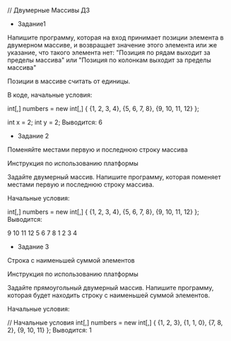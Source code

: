 // Двумерные Массивы ДЗ 

* Задание1

Напишите программу, которая на вход принимает позиции элемента в двумерном массиве, 
и возвращает значение этого элемента или же указание, 
что такого элемента нет: "Позиция по рядам выходит за пределы массива"
или
"Позиция по колонкам выходит за пределы массива"

Позиции в массиве считать от единицы.

В коде, начальные условия:

int[,] numbers = new int[,] {
    {1, 2, 3, 4},
    {5, 6, 7, 8},
    {9, 10, 11, 12}
};

int x = 2;
int y = 2;
Выводится: 6

* Задание 2

Поменяйте местами первую и последнюю строку массива

Инструкция по использованию платформы

Задайте двумерный массив. Напишите программу, 
которая поменяет местами первую и последнюю строку массива.

Начальные условия:

int[,] numbers = new int[,] {
    {1, 2, 3, 4},
    {5, 6, 7, 8},
    {9, 10, 11, 12}
}; 
Выводится:

9   10  11  12
5   6   7   8
1   2   3   4

* Задание 3

Строка с наименьшей суммой элементов

Инструкция по использованию платформы



Задайте прямоугольный двумерный массив. Напишите программу, которая будет находить строку с наименьшей суммой элементов.

Начальные условия:

// Начальные условия
int[,] numbers = new int[,] {
    {1, 2, 3},
    {1, 1, 0},
    {7, 8, 2},
    {9, 10, 11}
};
Выводится: 1